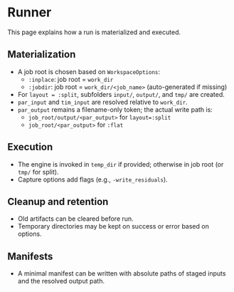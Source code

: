 # Runner

This page explains how a run is materialized and executed.

## Materialization
- A job root is chosen based on `WorkspaceOptions`:
  - `:inplace`: job root = `work_dir`
  - `:jobdir`: job root = `work_dir/<job_name>` (auto-generated if missing)
- For `layout = :split`, subfolders `input/`, `output/`, and `tmp/` are created.
- `par_input` and `tim_input` are resolved relative to `work_dir`.
- `par_output` remains a filename-only token; the actual write path is:
  - `job_root/output/<par_output>` for `layout=:split`
  - `job_root/<par_output>` for `:flat`

## Execution
- The engine is invoked in `temp_dir` if provided; otherwise in job root (or `tmp/` for split).
- Capture options add flags (e.g., `-write_residuals`).

## Cleanup and retention
- Old artifacts can be cleared before run.
- Temporary directories may be kept on success or error based on options.

## Manifests
- A minimal manifest can be written with absolute paths of staged inputs and the resolved output path.
